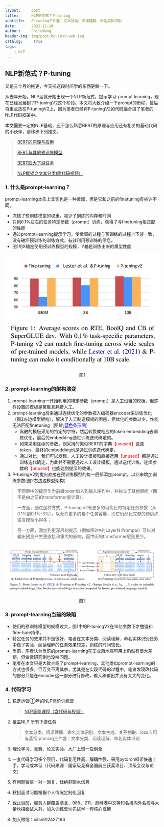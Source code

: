 ```yaml
---
layout:     post
title:      NLP新范式？P-tuning
subtitle:   P-tuning三件套：文本分类、阅读理解、命名实体识别
date:       2022-12-20
author:     ChileWang
header-img: img/post-bg-ios9-web.jpg
catalog: 	 true
tags:
    - NLP
---
```




## NLP新范式？P-tuning

又是三个月的拖更，今天把这段时间学的东西更新一下。

从去年开始，NLP届就开始出现一个NLP新范式，提示学习-prompt learning，现在已经发展到了P-tuningV2这个阶段。本文将大致介绍一下prompt的历程，最后将重点放在P-tuningV2上，因为笔者已经将P-tuningV2的代码融合进了笔者的NLP代码框架中。

本文需要一定的NLP基础，还不怎么熟悉BERT的原理与应用还有相关的基础代码的小伙伴，请移步下列推文。

> [BERT的原理与应用](http://mp.weixin.qq.com/s?__biz=Mzg2MzE2MzUxMg==&mid=2247484371&idx=1&sn=197b45d7c1b382cc96430a8f7d818ed1&chksm=ce7d86c4f90a0fd262d2135a5f497b3ff601600f60d3f8daa4ac3ff10a577997d38f58db83ea&scene=21#wechat_redirect)
>
> [BERT与其他预训练模型](http://mp.weixin.qq.com/s?__biz=Mzg2MzE2MzUxMg==&mid=2247484376&idx=1&sn=60f93154ec46ca0def6a5ae094c587f7&chksm=ce7d86cff90a0fd99c42f81bb73f10d922d5fc561161dd103258ba811f49cd8c0d01962f6561&scene=21#wechat_redirect)
>
> [BERT四大下游任务](http://mp.weixin.qq.com/s?__biz=Mzg2MzE2MzUxMg==&mid=2247484387&idx=1&sn=d3aa57bf4eff368366c01d9a4ff28153&chksm=ce7d86f4f90a0fe2ea28936f8408e9db00d43e5a96ec4c093d5426b531c25d4a5b262b2a717f&scene=21#wechat_redirect)
>
> [NLP框架之文本分类(附代码视频）](http://mp.weixin.qq.com/s?__biz=Mzg2MzE2MzUxMg==&mid=2247485421&idx=1&sn=e6aa1af09329953637b978ae7d2b7bc5&chksm=ce7d82faf90a0bec977e04cc214203238c2bae06281cf3aeddad9565202d0fbe79a2ac6b0e0b&scene=21#wechat_redirect)

### 1. 什么是prompt-learning？

prompt-learning本质上其实也是一种微调，但是它和之前的finetuning有些许不同。

* 冻结了预训练模型的权重，减少了训练的内存和时间
* 只用0.1%左右的任务特定参数（prompt）训练，获得了与finetuning相匹配的性能
* 通过prompt-learning提示学习，使微调的过程与预训练的过程上下游一致，没有破坏预训练的训练方式，有效利用预训练的信息。
* 图1的X轴是使用预训练模型的规模，Y轴是训练出来的模型性能

![image-20220721085747933](img/image-20220721085747933.jpg)

<p align="center" >图1</p>

### 2. prompt-learning的架构演变

1. prompt-learning一开始利用的特定参数（prompt）是人工设置的模板，但这样设置的模板是离散且耗费人工。
2. prompt-learning后来通过连续优化的参数插入编码器encoder来训练优化（图2左边模型架构），解决了人工制造模板的困惑，但优化的参数过少，性能无法匹配finetuning（图1的<font color='blue'>蓝色条形图</font>）
   * 离散的模板采用的特定的字符，然后转换成相应的token embedding去训练优化，最后的embedding通过训练迭代确定的。
   * 如果采用连续的参数，则采用的类似BERT的字典<font color='red'>【unused】</font>这些token，最终的embedding也是通过训练迭代确定。
   * 通过对比，我们可以发现，人工设计模板和直接选用<font color='red'>【unused】</font>都是通过训练迭代确定，为此并不需要通过人工设计模板，通过迭代训练，连续参数的<font color='red'>【unused】</font>也能达到提示的效果。
3. P-tuningV2则提出直接在预训练模型的每一层都添加prompt，以此来增加训练参数(图2右边边模型架构）

> 不同层中的提示作为前缀token加入到输入序列中，并独立于其他层间（而不是由之前的transformer层计算）。
>
> 一方面，通过这种方式，P-tuning v2有更多的可优化的特定任务参数（从0.1%到0.1%-3%），以允许更多的每个任务容量，而它仍然比完整的预训练语言模型小得多；
>
> 另一方面，添加到更深层的提示（例如图2中的LayerN Prompts）可以对输出预测产生更直接和重大的影响，而中间的transformer层则更少。


    
![image-20220721090348063](img/image-20220721090322584.jpg)

<p align="center" >图2</p>


### 3. prompt-learning当前的缺陷

* 使用的预训练模型的规模过大，图1中的P-tuningV2在10亿参数下才勉强和fine-tune持平。
* 特定任务的效果并不是很好，笔者在文本分类、阅读理解、命名实体识别任务中做了实验，阅读理解的任务效果较差，训练的时间较长。
* 当前，笔者认为当前的prompt-learning在工业落地高可用上仍然有很大差距，但做做研究倒也没啥问题。
* 笔者在本文只是大致介绍了prompt-learning，其他类似prompt-learning的方式也很多，但万变不离其宗，尤其是在实现代码的过程中，笔者发现改代码的部分只是在encoder这一部分进行修改，输入和输出并没有太大的变化。



### 4. 代码学习

1. 稳定运营️①年的NLP高阶训练营

   > [NLP高阶课程（含代码与视频）](https://mp.weixin.qq.com/s/rHJGBIA8rvCMFXDtd3WDyQ)

2. 覆盖NLP 所有下游任务

   > 文本分类、阅读理解、命名实体识别、文本生成、关系抽取、loss应用与蒸馏
   > ptuning三件套：文本分类、阅读理解、命名实体识别



3. 理论学习、竞赛、论文实验、大厂上班一应俱全
4. 一套代码学习多个项目，代码复用性高、解耦性强、采用pytorch框架快速上手，学习成本低（代码来源：国家级竞赛全国前三获奖项目、顶级会议与论文）
5. ️有问题微信️一对一回复，杜绝群聊水信息
6. 秋招面试问题根据个人情况定制化回复
7. 截止目前，服务人群覆盖清北、985、211、港科港中文等知名境内外名校与大量秋招面试人群，加入训练营🉑️先试学一套核心框架
8. ️加入微信：xilan912427166

